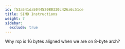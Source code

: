 ```yaml
---
id: f53a541da504452080330c426a6c51ce
title: SIMD Instructions
weight: 7
sidebar:
  exclude: true
---
```


Why rsp is 16 bytes aligned when we are on 8-byte arch?